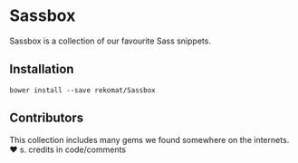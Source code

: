 # Sassbox

Sassbox is a collection of our favourite Sass snippets. 


## Installation

`bower install --save rekomat/Sassbox`


## Contributors

This collection includes many gems we found somewhere on the internets. ❤︎ s. credits in code/comments
